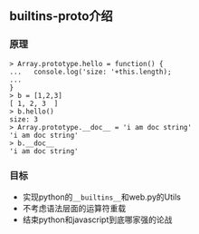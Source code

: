 ## builtins-proto介绍
### 原理
```
> Array.prototype.hello = function() {
...   console.log('size: '+this.length);
... 
}
> b = [1,2,3]
[ 1, 2, 3  ]
> b.hello()
size: 3
> Array.prototype.__doc__ = 'i am doc string'
'i am doc string'
> b.__doc__
'i am doc string'
```

### 目标
* 实现python的```__builtins__```和web.py的Utils
* 不考虑语法层面的运算符重载
* 结束python和javascript到底哪家强的论战

